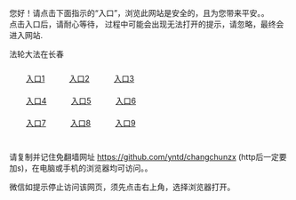 您好！请点击下面指示的“入口”，浏览此网站是安全的，且为您带来平安。。 <br/>
点击入口后，请耐心等待， 过程中可能会出现无法打开的提示，请忽略，最终会进入网站. </br>

法轮大法在长春<br/>
<div style="padding:10px"><a style="margin:20px" target="_blank" href="https://drnpvj1lkgmtg.cloudfront.net/2Qpsp?hdmmcj" id="ccLink1" rel="nofollow">入口1</a> <a target="_blank" style="margin:20px" href="https://d3ed3dr6g0lzmg.cloudfront.net/2Qpsp?loixz" id="ccLink2" rel="nofollow">入口2</a> <a style="margin:20px" target="_blank" href="https://d19go6ffn06ahq.cloudfront.net/2Qpsp?xawxroi" id="ccLink3" rel="nofollow">入口3</a></div>

<div style="padding:10px" ><a style="margin:20px" target="_blank" href="https://drnpvj1lkgmtg.cloudfront.net/2Qpsp?hdmmcj" id="ccLink4" rel="nofollow">入口4</a> <a style="margin:20px" href="https://d3ed3dr6g0lzmg.cloudfront.net/2Qpsp?loixz" target="_blank" id="ccLink5" rel="nofollow">入口5</a> <a style="margin:20px" href="https://d19go6ffn06ahq.cloudfront.net/2Qpsp?xawxroi" target="_blank" id="ccLink6" rel="nofollow">入口6</a></div>

<div style="padding:10px"><a style="margin:20px" target="_blank" href="https://drnpvj1lkgmtg.cloudfront.net/2Qpsp?hdmmcj" id="ccLink7" rel="nofollow">入口7</a> <a style="margin:20px" href="https://d3ed3dr6g0lzmg.cloudfront.net/2Qpsp?loixz" target="_blank" id="ccLink8" rel="nofollow">入口8</a> <a style="margin:20px" target="_blank" href="https://d19go6ffn06ahq.cloudfront.net/2Qpsp?xawxroi" id="ccLink9" rel="nofollow">入口9</a></div>

<br/>



请复制并记住免翻墙网址 https://github.com/yntd/changchunzx (http后一定要加s)，在电脑或手机的浏览器均可访问。。<br/>

微信如提示停止访问该网页，须先点击右上角，选择浏览器打开。
